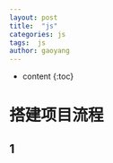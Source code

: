 ```yaml
---
layout: post
title:  "js"
categories: js
tags:  js
author: gaoyang
---
```


* content
{:toc}

# 搭建项目流程

## 1
